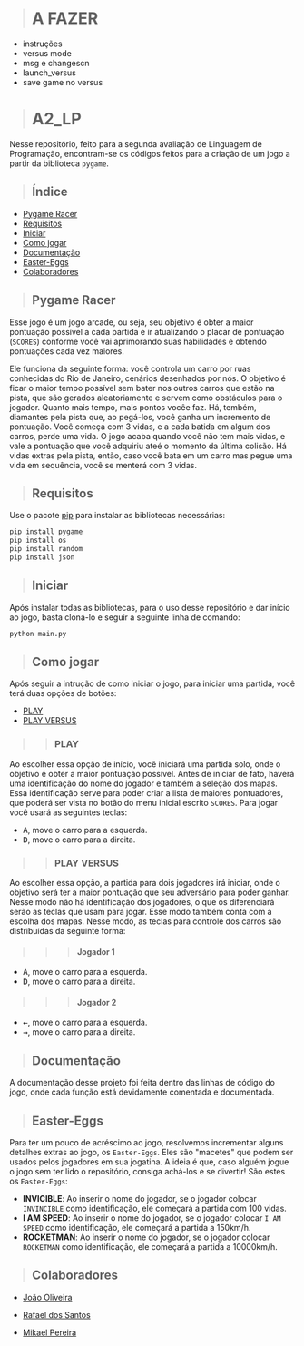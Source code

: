 ><h1>A FAZER</h1>
- instruções
- versus mode
- msg e changescn
- launch_versus
- save game no versus
><h1>A2_LP</h1>

Nesse repositório, feito para a segunda avaliação de Linguagem de Programação, encontram-se os códigos feitos para a criação de um jogo a partir da biblioteca ``pygame``.

><h2>Índice</h2>

   * [Pygame Racer](#jogo)
   * [Requisitos](#requisitos)
   * [Iniciar](#uso)
   * [Como jogar](#intrucoes)
   * [Documentação](#docs)
   * [Easter-Eggs](#extras)
   * [Colaboradores](#equipe)

><h2 id=jogo>Pygame Racer</h2>
Esse jogo é um jogo arcade, ou seja, seu objetivo é obter a maior pontuação possível a cada partida e ir atualizando o placar de pontuação (``SCORES``) conforme você vai aprimorando suas habilidades e obtendo pontuações cada vez maiores. 

Ele funciona da seguinte forma: você controla um carro por ruas conhecidas do Rio de Janeiro, cenários desenhados por nós. O objetivo é ficar o maior tempo possível sem bater nos outros carros que estão na pista, que são gerados aleatoriamente e servem como obstáculos para o jogador. Quanto mais tempo, mais pontos vocêe faz. Há, tembém, diamantes pela pista que, ao pegá-los, você ganha um incremento de pontuação. Você começa com 3 vidas, e a cada batida em algum dos carros, perde uma vida. O jogo acaba quando você não tem mais vidas, e vale a pontuação que você adquiriu ateé o momento da última colisão. Há vidas extras pela pista, então, caso você bata em um carro mas pegue uma vida em sequência, você se menterá com 3 vidas.

><h2 id=requisitos>Requisitos</h2>

Use o pacote [pip](https://pip.pypa.io/en/stable/) para instalar as bibliotecas necessárias:

```bash
pip install pygame
pip install os
pip install random
pip install json
```

><h2 id=uso>Iniciar</h2>

Após instalar todas as bibliotecas, para o uso desse repositório e dar início ao jogo, basta cloná-lo e seguir a seguinte linha de comando:

```bash
python main.py
```

><h2 id=instrucoes>Como jogar</h2>

Após seguir a intrução de como iniciar o jogo, para iniciar uma partida, você terá duas opções de botões:

   * [PLAY](#play) 
   * [PLAY VERSUS](#versus)

>><h3 id=play>PLAY</h3>

Ao escolher essa opção de início, você iniciará uma partida solo, onde o objetivo é obter a maior pontuação possível. Antes de iniciar de fato, haverá uma identificação do nome do jogador e também a seleção dos mapas. Essa identificação serve para poder criar a lista de maiores pontuadores, que poderá ser vista no botão do menu inicial escrito ``SCORES``. Para jogar você usará as seguintes teclas:
   * <kbd>A</kbd>, move o carro para a esquerda.
   * <kbd>D</kbd>, move o carro para a direita.

>><h3 id=versus>PLAY VERSUS</h3>

Ao escolher essa opção, a partida para dois jogadores irá iniciar, onde o objetivo será ter a maior pontuação que seu adversário para poder ganhar. Nesse modo não há identificação dos jogadores, o que os diferenciará serão as teclas que usam para jogar. Esse modo também conta com a escolha dos mapas. Nesse modo, as teclas para controle dos carros são distribuídas da seguinte forma:
   >>><h4>Jogador 1</h4>
   * <kbd>A</kbd>, move o carro para a esquerda.
   * <kbd>D</kbd>, move o carro para a direita. 
   >>><h4>Jogador 2</h4>
   * <kbd>←</kbd>, move o carro para a esquerda.
   * <kbd>→</kbd>, move o carro para a direita. 



><h2 id=docs>Documentação</h2>

A documentação desse projeto foi feita dentro das linhas de código do jogo, onde cada função está devidamente comentada e documentada.


><h2 id=extras>Easter-Eggs</h2>

Para ter um pouco de acréscimo ao jogo, resolvemos incrementar alguns detalhes extras ao jogo, os ``Easter-Eggs``. Eles são "macetes" que podem ser usados pelos jogadores em sua jogatina. A ideia é que, caso alguém jogue o jogo sem ter lido o repositório, consiga achá-los e se divertir! São estes os ``Easter-Eggs``:
   * **INVICIBLE**: Ao inserir o nome do jogador, se o jogador colocar ``INVINCIBLE`` como identificação, ele começará a partida com 100 vidas.
   * **I AM SPEED**: Ao inserir o nome do jogador, se o jogador colocar ``I AM SPEED`` como identificação, ele começará a partida a 150km/h.
   * **ROCKETMAN**: Ao inserir o nome do jogador, se o jogador colocar ``ROCKETMAN`` como identificação, ele começará a partida a 10000km/h.

><h2 id=equipe>Colaboradores</h2>
  
  * [João Oliveira](https://github.com/JoaoPereiraOliveira)
  
  * [Rafael dos Santos](https://github.com/rafael1509)

  * [Mikael Pereira](https://github.com/G-mikael)
